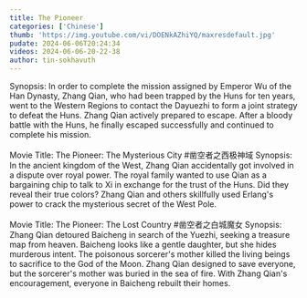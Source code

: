 ```yaml
---
title: The Pioneer
categories: ['Chinese']
thumb: 'https://img.youtube.com/vi/DOENkAZhiYQ/maxresdefault.jpg'
pudate: 2024-06-06T20:24:34
videos: 2024-06-06-20-22-38
author: tin-sokhavuth
---
```

Synopsis: In order to complete the mission assigned by Emperor Wu of the Han Dynasty, Zhang Qian, who had been trapped by the Huns for ten years, went to the Western Regions to contact the Dayuezhi to form a joint strategy to defeat the Huns. Zhang Qian actively prepared to escape. After a bloody battle with the Huns, he finally escaped successfully and continued to complete his mission.
<br/><br/>
Movie Title: The Pioneer: The Mysterious City #凿空者之西极神域
Synopsis: In the ancient kingdom of the West, Zhang Qian accidentally got involved in a dispute over royal power. The royal family wanted to use Qian as a bargaining chip to talk to Xi in exchange for the trust of the Huns. Did they reveal their true colors? Zhang Qian and others skillfully used Erlang's power to crack the mysterious secret of the West Pole.
<br/><br/>
Movie Title: The Pioneer: The Lost Country #凿空者之白城魔女 
Synopsis: Zhang Qian detoured Baicheng in search of the Yuezhi, seeking a treasure map from heaven. Baicheng looks like a gentle daughter, but she hides murderous intent. The poisonous sorcerer's mother killed the living beings to sacrifice to the God of the Moon. Zhang Qian designed to save everyone, but the sorcerer's mother was buried in the sea of fire. With Zhang Qian's encouragement, everyone in Baicheng rebuilt their homes.